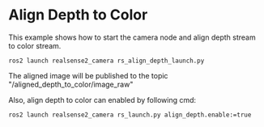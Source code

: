# Align Depth to Color
This example shows how to start the camera node and align depth stream to color stream.
```
ros2 launch realsense2_camera rs_align_depth_launch.py
```

The aligned image will be published to the topic "/aligned_depth_to_color/image_raw"

Also, align depth to color can enabled by following cmd:
```
ros2 launch realsense2_camera rs_launch.py align_depth.enable:=true
```
